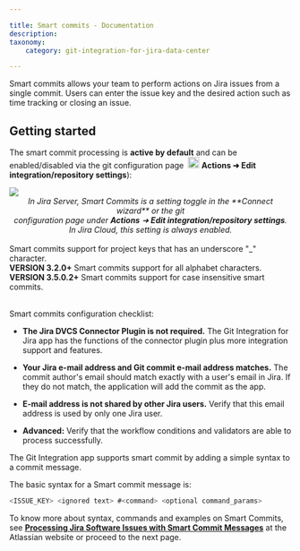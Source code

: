 ```yaml
---

title: Smart commits - Documentation
description:
taxonomy:
    category: git-integration-for-jira-data-center

---
```

Smart commits allows your team to perform actions on Jira issues from a single commit. Users can enter the issue key and the desired action such as time tracking or closing an issue.

## Getting started

The smart commit processing is **active by default** and can be enabled/disabled via the git configuration page &nbsp;<img src='https://pf-emoji-service--cdn.us-east-1.prod.public.atl-paas.net/standard/a51a7674-8d5d-4495-a2d2-a67c090f5c3b/32x32/2699.png' width=20 height=20 /> **Actions ➜ Edit integration/repository settings**):

<img src='https://bigbrassband.atlassian.net/wiki/download/thumbnails/1930398395/smart-commit-setting.png?version=1&modificationDate=1630642887746&cacheVersion=1&api=v2&width=374&height=80' class='center img-responsive img-bordered' />

<div align='center'>
    <i>In Jira Server, Smart Commits is a setting toggle in the **Connect wizard** or the git<br>
    configuration page under <b>Actions</b> ➜ <b>Edit integration/repository settings</b>.<br>
    In Jira Cloud, this setting is always enabled.</i>
</div>
<br>

<div class="bbb-callout bbb--info">
    <div class="irow">
    <div class="ilogobox">
        <span class="logoimg"></span>
    </div>
    <div class="imsgbox">
        Smart commits support for project keys that has an underscore "_" character.<br>
        <b>VERSION 3.2.0+</b> Smart commits support for all alphabet characters.<br>
        <b>VERSION 3.5.0.2+</b> Smart commits support for case insensitive smart commits.
    </div>
    </div>
</div>
<br>

Smart commits configuration checklist:

*   **The Jira DVCS Connector Plugin is not required.**
    The Git Integration for Jira app has the functions of the connector plugin plus more integration support and features.

*   **Your Jira e-mail address and Git commit e-mail address matches.**
    The commit author's email should match exactly with a user's email in Jira. If they do not match, the application will add the commit as the app.

*   **E-mail address is not shared by other Jira users.**
    Verify that this email address is used by only one Jira user.

*   **Advanced:** Verify that the workflow conditions and validators are able to process successfully.



The Git Integration app supports smart commit by adding a simple syntax to a commit message.

The basic syntax for a Smart commit message is:

```java
<ISSUE_KEY> <ignored text> #<command> <optional command_params>
```

To know more about syntax, commands and examples on Smart Commits, see [**Processing Jira Software Issues with Smart Commit Messages**](https://confluence.atlassian.com/bitbucket/processing-jira-software-issues-with-smart-commit-messages-298979931.html) at the Atlassian website or proceed to the next page.

